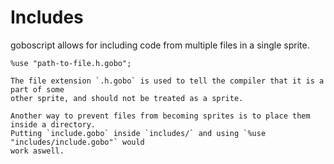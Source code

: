 # Includes

goboscript allows for including code from multiple files in a single sprite.

```goboscript
%use "path-to-file.h.gobo";
```

```admonish note
The file extension `.h.gobo` is used to tell the compiler that it is a part of some
other sprite, and should not be treated as a sprite.

Another way to prevent files from becoming sprites is to place them inside a directory.
Putting `include.gobo` inside `includes/` and using `%use "includes/include.gobo"` would
work aswell.
```
